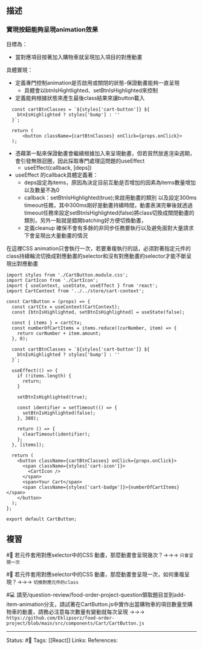 ## 描述


### 實現按鈕能夠呈現animation效果
目標為：
- 當對應項目按著加入購物車就呈現加入項目的對應動畫

具體實現：

- 定義專門控制animation是否啟用或關閉的狀態-保證動畫能夠一直呈現
	- 具體會以btnIsHightlighted、setBtnIsHighlighted來控制
- 定義能夠根據狀態來產生最後class結果來讓button載入
```
  const cartBtnClasses = `${styles['cart-button']} ${
    btnIsHighlighted ? styles['bump'] : ''
  }`;

  return (
	  <button className={cartBtnClasses} onClick={props.onClick}>
  );
```
- 憑藉第一點來保證動畫會繼續根據加入來呈現動畫，但若貿然放進渲染週期，會引發無限迴圈，因此採取專門處理這問題的useEffect
	- useEffect(callback, \[deps\])
- useEffect 的callback具體定義著：
	- deps設定為items，原因為決定目前互動是否增加的因素為items數量增加以及數量不為0
	- callback：setBtnIsHighlighted(true);來啟用動畫的類別 以及設定300ms timeout任務，其中300ms剛好是動畫持續時間，動畫表演完畢後就透過timeout任務來設定setBtnIsHighlighted(false)將class切換成關閉動畫的類別，另外一點就是錯開batching好方便切換動畫，
	- 定義cleanup 確保不會有多餘的非同步任務要執行以及避免面對大量請求下會呈現出大量動畫的情況

在這裡CSS animation只會執行一次，若要重複執行的話，必須對著指定元件的class持續輪流切換成對應動畫的selector和沒有對應動畫的selector才能不斷呈現出對應動畫


```
import styles from './CartButton.module.css';
import CartIcon from './CartIcon';
import { useContext, useState, useEffect } from 'react';
import CartContext from '../../store/cart-context';

const CartButton = (props) => {
  const cartCtx = useContext(CartContext);
  const [btnIsHighlighted, setBtnIsHighlighted] = useState(false);

  const { items } = cartCtx;
  const numberOfCartItems = items.reduce((curNumber, item) => {
    return curNumber + item.amount;
  }, 0);

  const cartBtnClasses = `${styles['cart-button']} ${
    btnIsHighlighted ? styles['bump'] : ''
  }`;

  useEffect(() => {
    if (!items.length) {
      return;
    }

    setBtnIsHighlighted(true);

    const identifier = setTimeout(() => {
      setBtnIsHighlighted(false);
    }, 300);

    return () => {
      clearTimeout(identifier);
    };
  }, [items]);

  return (
    <button className={cartBtnClasses} onClick={props.onClick}>
      <span className={styles['cart-icon']}>
        <CartIcon />
      </span>
      <span>Your Cart</span>
      <span className={styles['cart-badge']}>{numberOfCartItems}</span>
    </button>
  );
};

export default CartButton;
```

## 複習

#🧠 若元件套用對應selector中的CSS 動畫，那麼動畫會呈現幾次？->->-> `只會呈現一次`
<!--SR:!2023-07-15,180,250-->


#🧠 若元件套用對應selector中的CSS 動畫，那麼動畫會呈現一次，如何重複呈現？->->-> `切換對應元件的class`
<!--SR:!2023-06-16,158,250-->

#💻 請至/question-review/food-order-project-question領取題目並到add-item-animation分支，請試著在CartButton.js中實作出當購物車的項目數量至購物車的動畫，請務必注意每次數量有變動就每次呈現 ->->-> `https://github.com/Eklipsorz/food-order-project/blob/main/src/components/Cart/CartButton.js`
<!--SR:!2023-01-22,73,250-->



---
Status: #🌱 
Tags:
[[React]]
Links:
References:
